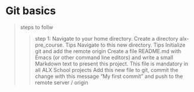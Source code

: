 # Git basics
> steps to follw
>> step 1: Navigate to your home directory.
>> Create a directory alx-pre_course. Tips
>> Navigate to this new directory. Tips
>> Initialize git and add the remote origin
>> Create a file README.md with Emacs (or other command line editors) and write a small Markdown text to present this project. This file is mandatory in all ALX School projects
>>Add this new file to git, commit the change with this message “My first commit” and push to the remote server / origin 